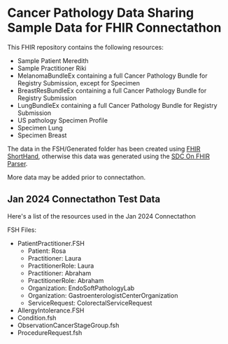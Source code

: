 # Cancer Pathology Data Sharing Sample Data for FHIR Connectathon

This FHIR repository contains the following resources:

* Sample Patient Meredith
* Sample Practitioner Riki
* MelanomaBundleEx containing a full Cancer Pathology Bundle for Registry Submission, except for Specimen
* BreastResBundleEx containing a full Cancer Pathology Bundle for Registry Submission
* LungBundleEx containing a full Cancer Pathology Bundle for Registry Submission
* US pathology Specimen Profile
* Specimen Lung
* Specimen Breast

The data in the FSH/Generated folder has been created using [FHIR ShortHand](https://hl7.org/fhir/uv/shorthand/), otherwise this data was generated using the [SDC On FHIR Parser](https://github.com/IHE-SDC-WG/IHE-SDC-FHIR-Parser).

More data may be added prior to connectathon.

## Jan 2024 Connectathon Test Data

Here's a list of the resources used in the Jan 2024 Connectathon

FSH Files: 

* PatientPractitioner.FSH
  * Patient: Rosa
  * Practitioner: Laura
  * PractitionerRole: Laura
  * Practitioner: Abraham
  * PractitionerRole: Abraham
  * Organization: EndoSoftPathologyLab
  * Organization: GastroenterologistCenterOrganization
  * ServiceRequest: ColorectalServiceRequest
* AllergyIntolerance.FSH
* Condition.fsh
* ObservationCancerStageGroup.fsh
* ProcedureRequest.fsh
